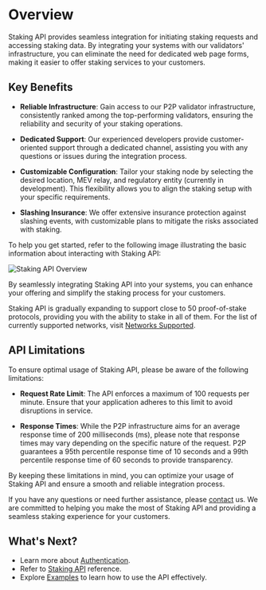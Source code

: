 # Overview

Staking API provides seamless integration for initiating staking requests and accessing staking data. By integrating your systems with our validators' infrastructure, you can eliminate the need for dedicated web page forms, making it easier to offer staking services to your customers.

## Key Benefits

- **Reliable Infrastructure**: Gain access to our P2P validator infrastructure, consistently ranked among the top-performing validators, ensuring the reliability and security of your staking operations.

- **Dedicated Support**: Our experienced developers provide customer-oriented support through a dedicated channel, assisting you with any questions or issues during the integration process.

- **Customizable Configuration**: Tailor your staking node by selecting the desired location, MEV relay, and regulatory entity (currently in development). This flexibility allows you to align the staking setup with your specific requirements.

- **Slashing Insurance**: We offer extensive insurance protection against slashing events, with customizable plans to mitigate the risks associated with staking.

To help you get started, refer to the following image illustrating the basic information about interacting with Staking API:

![Staking API Overview](/p2p/intro2.png)

By seamlessly integrating Staking API into your systems, you can enhance your offering and simplify the staking process for your customers.

Staking API is gradually expanding to support close to 50 proof-of-stake protocols, providing you with the ability to stake in all of them. For the list of currently supported networks, visit [Networks Supported](/p2p/staking-platform/networks-supported).

## API Limitations

To ensure optimal usage of Staking API, please be aware of the following limitations:

- **Request Rate Limit**: The API enforces a maximum of 100 requests per minute. Ensure that your application adheres to this limit to avoid disruptions in service.

- **Response Times**: While the P2P infrastructure aims for an average response time of 200 milliseconds (ms), please note that response times may vary depending on the specific nature of the request. P2P guarantees a 95th percentile response time of 10 seconds and a 99th percentile response time of 60 seconds to provide transparency.

By keeping these limitations in mind, you can optimize your usage of Staking API and ensure a smooth and reliable integration process.

If you have any questions or need further assistance, please [contact](/p2p/support/contacts/) us. We are committed to helping you make the most of Staking API and providing a seamless staking experience for your customers.

## What's Next?

- Learn more about [Authentication](/p2p/staking-api/authentication/).
- Refer to [Staking API](/p2p/api/staking-api.html) reference.
- Explore [Examples](/p2p/staking-api/examples/) to learn how to use the API effectively.

